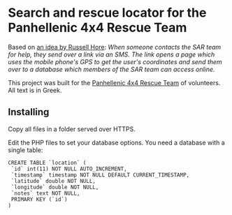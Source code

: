 # Search and rescue locator for the Panhellenic 4x4 Rescue Team

Based on [an idea by Russell Hore](https://sarloc.russ-hore.co.uk/): *When someone contacts the SAR team for help, they send over a link via an SMS. The link opens a page which uses the mobile phone's GPS to get the user's coordinates and send them over to a database which members of the SAR team can access online.*

This project was built for the [Panhellenic 4x4 Rescue Team](https://www.facebook.com/groups/68070748304/about/) of volunteers. All text is in Greek.

## Installing

Copy all files in a folder served over HTTPS.

Edit the PHP files to set your database options. You need a database with a single table:
```
CREATE TABLE `location` (
 `id` int(11) NOT NULL AUTO_INCREMENT,
 `timestamp` timestamp NOT NULL DEFAULT CURRENT_TIMESTAMP,
 `latitude` double NOT NULL,
 `longitude` double NOT NULL,
 `notes` text NOT NULL,
 PRIMARY KEY (`id`)
)
```
